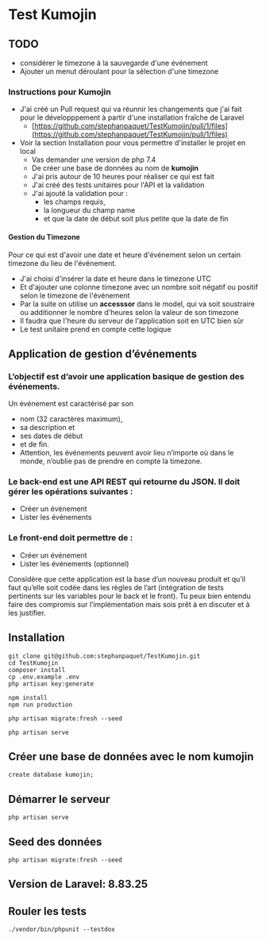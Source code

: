# Test Kumojin

## TODO
- considérer le timezone à la sauvegarde d'une événement
- Ajouter un menut déroulant pour la sélection d'une timezone

### Instructions pour Kumojin

- J'ai créé un Pull request qui va réunnir les changements que j'ai fait pour le développpement à partir d'une
  installation fraîche de Laravel
    - [https://github.com/stephanpaquet/TestKumojin/pull/1/files](https://github.com/stephanpaquet/TestKumojin/pull/1/files)
- Voir la section Installation pour vous permettre d'installer le projet en local
    - Vas demander une version de php 7.4
    - De créer une base de données au nom de **kumojin**
    - J'ai pris autour de 10 heures pour réaliser ce qui est fait
    - J'ai créé des tests unitaires pour l'API et la validation
    - J'ai ajouté la validation pour :
        - les champs requis,
        - la longueur du champ name
        - et que la date de début soit plus petite que la date de fin

#### Gestion du Timezone

Pour ce qui est d'avoir une date et heure d'événement selon un certain timezone du lieu de l'événement.

- J'ai choisi d'insérer la date et heure dans le timezone UTC
- Et d'ajouter une colonne timezone avec un nombre soit négatif ou positif selon le timezone de l'événement
- Par la suite on utilise un **accesssor** dans le model, qui va soit soustraire ou additionner le nombre d'heures selon
  la valeur de
  son timezone
- Il faudra que l'heure du serveur de l'application soit en UTC bien sûr
- Le test unitaire prend en compte cette logique

## Application de gestion d’événements

### L’objectif est d’avoir une application basique de gestion des événements.

Un événement est caractérisé par son

- nom (32 caractères maximum),
- sa description et
- ses dates de début
- et de fin.
- Attention, les événements peuvent avoir lieu n’importe où dans le monde, n’oublie pas de prendre en compte la
  timezone.

### Le back-end est une API REST qui retourne du JSON. Il doit gérer les opérations suivantes :

- Créer un événement
- Lister les événements

### Le front-end doit permettre de :

- Créer un événement
- Lister les événements (optionnel)

Considère que cette application est la base d’un nouveau produit et qu’il faut qu’elle soit codée dans les règles de
l’art
(intégration de tests pertinents sur les variables pour le back et le front).
Tu peux bien entendu faire des compromis sur l’implémentation mais sois prêt à en discuter et à les justifier.

## Installation

```
git clone git@github.com:stephanpaquet/TestKumojin.git
cd TestKumojin
composer install
cp .env.example .env
php artisan key:generate

npm install
npm run production

php artisan migrate:fresh --seed

php artisan serve 
```

## Créer une base de données avec le nom kumojin

```
create database kumojin;
```

## Démarrer le serveur

```
php artisan serve
```

## Seed des données

```
php artisan migrate:fresh --seed
```

## Version de Laravel: 8.83.25

## Rouler les tests

```
./vendor/bin/phpunit --testdox
```


